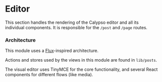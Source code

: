 Editor
======

This section handles the rendering of the Calypso editor and all its individual components. It is responsible for the `/post` and `/page` routes.

### Architecture

This module uses a
[Flux](http://facebook.github.io/flux/docs/overview.html)-inspired architecture.

Actions and stores used by the views in this module are found in `lib/posts`.

The visual editor uses TinyMCE for the core functionality, and several React components for different flows (like media).
